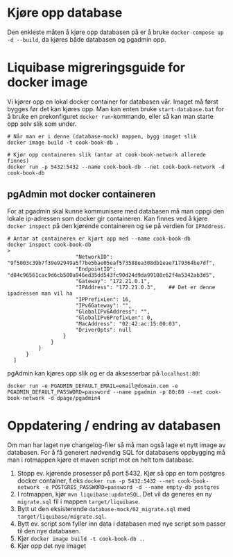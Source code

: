 # Kjøre opp database
Den enkleste måten å kjøre opp databasen på er å bruke `docker-compose up -d --build`, da kjøres både databasen og pgadmin opp.
# Liquibase migreringsguide for docker image
Vi kjører opp en lokal docker container for databasen vår. Imaget må først bygges før det kan kjøres opp. Man kan enten bruke ``start-database.bat`` for å bruke en prekonfiguret ``docker run``-kommando, eller så kan man starte opp selv slik som under.

```shell script
# Når man er i denne (database-mock) mappen, bygg imaget slik
docker image build -t cook-book-db .

# Kjør opp containeren slik (antar at cook-book-network allerede finnes)
docker run -p 5432:5432 --name cook-book-db --net cook-book-network -d cook-book-db
```

## pgAdmin mot docker containeren
For at pgadmin skal kunne kommunisere med databasen må man oppgi den lokale ip-adressen som docker gir containeren. Kan finnes ved å kjøre `docker inspect` på den kjørende containeren og se på verdien for `IPAddress`.
```shell script
# Antar at containeren er kjørt opp med --name cook-book-db
docker inspect cook-book-db
>
                      "NetworkID": "9f5003c39b7f39e92949a5f7be5bae05eaf573588ea308db1eae7179364be7df",
                      "EndpointID": "d84c96561cac9d6cb500a946ed35dd543fc90d24d9da99108c62f4a5342ab3d5",
                      "Gateway": "172.21.0.1",
                      "IPAddress": "172.21.0.3",    ## Det er denne ipadressen man vil ha
                      "IPPrefixLen": 16,
                      "IPv6Gateway": "",
                      "GlobalIPv6Address": "",
                      "GlobalIPv6PrefixLen": 0,
                      "MacAddress": "02:42:ac:15:00:03",
                      "DriverOpts": null
                  }
              }
          }
      }
  ]
```
pgAdmin kan kjøres opp slik og er da aksesserbar på `localhost:80`:
```shell script
docker run -e PGADMIN_DEFAULT_EMAIL=email@domain.com -e PGADMIN_DEFAULT_PASSWORD=password --name pgadmin -p 80:80 --net cook-book-network -d dpage/pgadmin4
```

# Oppdatering / endring av databasen
Om man har laget nye changelog-filer så må man også lage et nytt image av databasen. For å få generert nødvendig SQL for databasens oppbygging må man i rotmappen kjøre et maven script mot en helt tom database.
1. Stopp ev. kjørende prosesser på port 5432. Kjør så opp en tom postgres docker container, f.eks ``docker run -p 5432:5432 --net cook-book-network -e POSTGRES_PASSWORD=password -d --name empty-db postgres``
2. I rotmappen, kjør ``mvn liquibase:updateSQL``. Det vil da generes en ny ``migrate.sql`` fil i mappen ``target/liquibase``.
3. Bytt ut den eksisterende ``database-mock/02_migrate.sql`` med ``target/liquibase/migrate.sql``.
4. Bytt ev. script som fyller inn data i databasen med nye script som passer til den nye databasen.
5. Kjør ``docker image build -t cook-book-db .``. 
6. Kjør opp det nye imaget